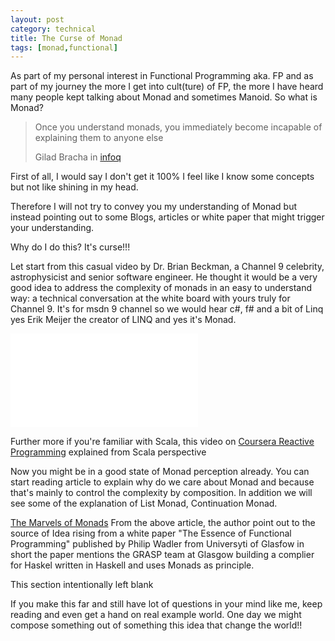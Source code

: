 ```yaml
---
layout: post
category: technical
title: The Curse of Monad
tags: [monad,functional]
---
```


<p>As part of my personal interest in Functional Programming aka. FP and as part of my journey the more I get into cult(ture) of FP, the more I have heard many people kept talking about Monad and sometimes Manoid. So what is Monad?</p>

<blockquote class="blockquote-reverse">
  <p>Once you understand monads, you immediately become incapable of explaining them to anyone else</p>
  <footer>Gilad Bracha in <a href= "http://www.infoq.com/presentations/functional-pros-cons">infoq</a></footer>
</blockquote>

<!-- read more -->

<p>First of all, I would say I don't get it 100% I feel like I know some concepts but not like shining in my head.</p>

<p>Therefore I will not try to convey you my understanding of Monad but instead pointing out to some Blogs, articles or white paper that might trigger your understanding.</p>

<p>Why do I do this? It's curse!!!</p>

<p>Let start from this casual video by Dr. Brian Beckman, a Channel 9 celebrity, astrophysicist and senior software engineer. He thought it would be a very good idea to address the complexity of monads in an easy to understand way: a technical conversation at the white board with yours truly for Channel 9. It's for msdn 9 channel so we would hear c#, f# and a bit of Linq yes Erik Meijer the creator of LINQ and yes it's Monad.</p>

<div class="video-container">
	<iframe src="//www.youtube.com/embed/ZhuHCtR3xq8" frameborder="0" allowfullscreen="">youtube video</iframe>
</div>


<p>Further more if you're familiar with Scala, this video on <a target="_blank" href="https://class.coursera.org/reactive-001/lecture/27/">Coursera Reactive Programming</a> explained from Scala perspective</p>

<p>
Now you might be in a good state of Monad perception already. You can start reading article to explain why do we care about Monad and because that's mainly to control the complexity by composition. In addition we will see some of the explanation of List Monad, Continuation Monad.
</p>

<p><a target="_blank" href="http://blogs.msdn.com/b/wesdyer/archive/2008/01/11/the-marvels-of-monads.aspx">The Marvels of Monads</a>
From the above article, the author point out to the source of Idea rising from a white paper "The Essence of Functional Programming" published by Philip Wadler from Universyti of Glasfow in short the paper mentions the GRASP team at Glasgow building a complier for Haskel written in Haskell and uses Monads as principle.</p>
 
<p>This section intentionally left blank</p>
 
<p>If you make this far and still have lot of questions in your mind like me, keep reading and even get a hand on real example world.
One day we might compose something out of something this idea that change the world!!
</p>